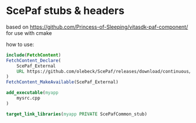 # ScePaf stubs & headers

based on https://github.com/Princess-of-Sleeping/vitasdk-paf-component/
for use with cmake

how to use:
```cmake
include(FetchContent)
FetchContent_Declare(
    ScePaf_External
    URL https://github.com/olebeck/ScePaf/releases/download/continuous/ScePaf-1.0.0.zip
)
FetchContent_MakeAvailable(ScePaf_External)

add_executable(myapp
    mysrc.cpp
)

target_link_libraries(myapp PRIVATE ScePafCommon_stub)
```
